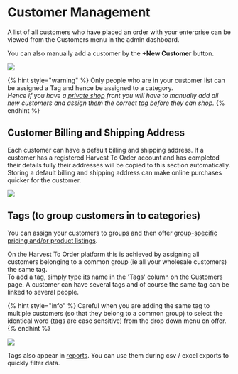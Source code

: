 # Customer Management

A list of all customers who have placed an order with your enterprise can be viewed from the Customers menu in the admin dashboard.

You can also manually add a customer by the **+New Customer** button. 

![](../../../.gitbook/assets/customer1%20%281%29.jpg)

{% hint style="warning" %}
Only people who are in your customer list can be assigned a Tag and hence be assigned to a category.  
_Hence if you have a_ [_private shop_](../private-shopfront.md) _front you will have to manually add all new customers and assign them the correct tag before they can shop._
{% endhint %}

## Customer Billing and Shipping Address

Each customer can have a default billing and shipping address.  If a customer has a registered Harvest To Order account and has completed their details fully their addresses will be copied to this section automatically.  
Storing a default billing and shipping address can make online purchases quicker for the customer.

![](../../../.gitbook/assets/customeraddress.jpg)

## Tags \(to group customers in to categories\)

You can assign your customers to groups and then offer [group-specific pricing and/or product listings](tags-and-tag-rules.md#customer-specific-pricing).

On the Harvest To Order platform this is achieved by assigning all customers belonging to a common group \(ie all your wholesale customers\) the same tag.  
To add a tag, simply type its name in the 'Tags' column on the Customers page. A customer can have several tags and of course the same tag can be linked to several people. 

{% hint style="info" %}
Careful when you are adding the same tag to multiple customers \(so that they belong to a common group\) to select the identical word \(tags are case sensitive\) from the drop down menu on offer.
{% endhint %}

![](../../../.gitbook/assets/tags1.jpg)

Tags also appear in [reports](../../reports.md). You can use them during csv / excel exports to quickly filter data.

